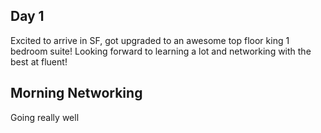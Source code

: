 ## Day 1

Excited to arrive in SF, got upgraded to an awesome top floor king 1 bedroom suite! Looking forward to learning a lot and networking with the best at fluent!

## Morning Networking

Going really well
